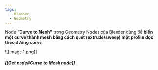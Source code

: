 ```yaml
---
tags:
  - Blender
  - Geometry
---
```

Node **"Curve to Mesh"** trong Geometry Nodes của Blender dùng để **biến một curve thành mesh bằng cách quét (extrude/sweep) một profile dọc theo đường curve**

![[image 1.png]]
##### **[[Get node#Curve to Mesh node]]**

